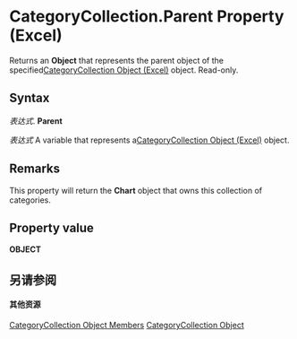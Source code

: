 
# CategoryCollection.Parent Property (Excel)

Returns an  **Object** that represents the parent object of the specified[CategoryCollection Object (Excel)](5fc7e8c2-6fcb-8726-36f8-d4ae8c2c91e1.md) object. Read-only.


## Syntax

 _表达式_. **Parent**

 _表达式_ A variable that represents a[CategoryCollection Object (Excel)](5fc7e8c2-6fcb-8726-36f8-d4ae8c2c91e1.md) object.


## Remarks

This property will return the  **Chart** object that owns this collection of categories.


## Property value

 **OBJECT**


## 另请参阅


#### 其他资源


[CategoryCollection Object Members](http://msdn.microsoft.com/library/39a6f85c-2219-79df-cbbc-0bcc21a517e8%28Office.15%29.aspx)
[CategoryCollection Object](5fc7e8c2-6fcb-8726-36f8-d4ae8c2c91e1.md)